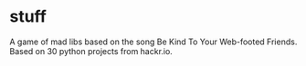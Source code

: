 # stuff
A game of mad libs based on the song Be Kind To Your Web-footed Friends. Based on 30 python projects from hackr.io.

